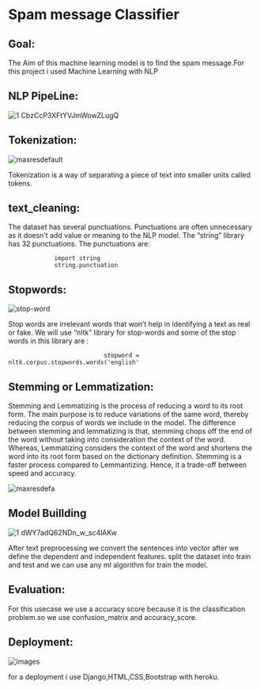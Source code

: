 # Spam message Classifier

## Goal:
 The Aim of this machine learning model is to find the spam message.For this project i used Machine Learning with NLP
 
## NLP PipeLine:
![1 CbzCcP3XFtYVJmWowZLugQ](https://user-images.githubusercontent.com/61903698/134461144-5f71a441-5b74-4d83-a3ce-8d12823aea25.png)

## Tokenization:
![maxresdefault](https://user-images.githubusercontent.com/61903698/134461654-73f03562-ec9f-4164-9be1-cd1f37bbd9d2.jpg)

Tokenization is a way of separating a piece of text into smaller units called tokens.
## text_cleaning:
The dataset has several punctuations. Punctuations are often unnecessary as it doesn’t add value or meaning to the NLP model. The “string” library has 32 punctuations. The punctuations are:
 
                 import string
                 string.punctuation
                 
## Stopwords:
![stop-word](https://user-images.githubusercontent.com/61903698/134461738-aa31ae44-c394-43cc-8123-935b9f20cf57.jpg)

Stop words are irrelevant words that won’t help in identifying a text as real or fake. We will use “nltk” library for stop-words and some of the stop words in this library are :

                               stopword = nltk.corpus.stopwords.words('english'


##  Stemming or Lemmatization:

Stemming and Lemmatizing is the process of reducing a word to its root form. The main purpose is to reduce variations of the same word, thereby reducing the corpus of words we include in the model. The difference between stemming and lemmatizing is that, stemming chops off the end of the word without taking into consideration the context of the word. Whereas, Lemmatizing considers the context of the word and shortens the word into its root form based on the dictionary definition. Stemming is a faster process compared to Lemmantizing. Hence, it a trade-off between speed and accuracy.

![maxresdefa](https://user-images.githubusercontent.com/61903698/134461955-1a877f69-f60d-42b0-b652-70b2bd892bfa.jpg)

## Model Buillding 
![1 dWY7adQ62NDn_w_sc4lAKw](https://user-images.githubusercontent.com/61903698/134462100-eb766cb0-d6af-40bc-b065-e929778304fc.png)

After text preprocessing we convert the sentences into vector after we define the dependent and independent features.
split the dataset into train and test and we can use any ml algorithm for train the model.

## Evaluation:
For this usecase we use a accuracy score because it is the classification problem.so we use confusion_matrix and accuracy_score.

## Deployment:
![images](https://user-images.githubusercontent.com/61903698/134462616-dbb8e3b4-ab26-45a8-9b66-5fe4e0d66630.png)

for a deployment i use Django,HTML,CSS,Bootstrap with heroku.




